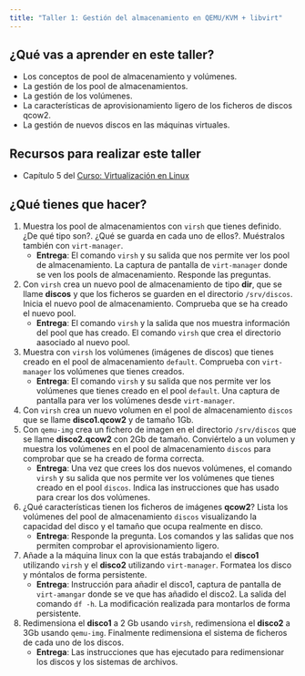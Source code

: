 ```yaml
---
title: "Taller 1: Gestión del almacenamiento en QEMU/KVM + libvirt"
---
```


## ¿Qué vas a aprender en este taller?

* Los conceptos de pool de almacenamiento y volúmenes.
* La gestión de los pool de almacenamientos.
* La gestión de los volúmenes.
* La características de aprovisionamiento ligero de los ficheros de discos qcow2.
* La gestión de nuevos discos en las máquinas virtuales.

## Recursos para realizar este taller

* Capítulo 5 del [Curso: Virtualización en Linux](https://github.com/josedom24/curso_virtualizacion_linux)

## ¿Qué tienes que hacer?

1. Muestra los pool de almacenamientos con `virsh` que tienes definido. ¿De qué tipo son?. ¿Qué se guarda en cada uno de ellos?. Muéstralos también con `virt-manager`.
    * **Entrega**: El comando `virsh` y su salida que nos permite ver los pool de almacenamiento. La captura de pantalla de `virt-manager` donde se ven los pools de almacenamiento. Responde las preguntas.
2. Con `virsh` crea un nuevo pool de almacenamiento de tipo **dir**, que se llame **discos** y que los ficheros se guarden en el directorio `/srv/discos`. Inicia el nuevo pool de almacenamiento. Comprueba que se ha creado el nuevo pool.
    * **Entrega**: El comando `virsh` y la salida que nos muestra información del pool que has creado. El comando `virsh` que crea el directorio aasociado al nuevo pool.
3. Muestra con `virsh` los volúmenes (imágenes de discos) que tienes creado en el pool de almacenamiento `default`. Comprueba con `virt-manager` los volúmenes que tienes creados.
    * **Entrega**: El comando `virsh` y su salida que nos permite ver los volúmenes que tienes creado en el pool `default`. Una captura de pantalla para ver los volúmenes desde `virt-manager`.
4. Con `virsh` crea un nuevo volumen en el pool de almacenamiento `discos` que se llame **disco1.qcow2** y de tamaño 1Gb.
5. Con `qemu-img` crea un fichero de imagen en el directorio `/srv/discos` que se llame **disco2.qcow2** con 2Gb de tamaño. Conviértelo a un volumen y muestra los volúmenes en el pool de almacenamiento `discos` para comprobar que se ha creado de forma correcta.
    * **Entrega**:  Una vez que crees los dos nuevos volúmenes, el comando `virsh` y su salida que nos permite ver los volúmenes que tienes creado en el pool `discos`. Indica las instrucciones que has usado para crear los dos volúmenes.
6. ¿Qué características tienen los ficheros de imágenes **qcow2**? Lista los volúmenes del pool de almacenamiento `discos` visualizando la capacidad del disco y el tamaño que ocupa realmente en disco.
    * **Entrega**: Responde la pregunta. Los comandos y las salidas que nos permiten comprobar el aprovisionamiento ligero.
7. Añade a la máquina linux con la que estás trabajando el **disco1** utilizando `virsh` y el **disco2** utilizando `virt-manager`. Formatea los disco y móntalos de forma persistente.
    * **Entrega**: Instrucción para añadir el disco1, captura de pantalla de `virt-amangar` donde se ve que has añadido el disco2. La salida del comando `df -h`. La modificación realizada para montarlos de forma persistente.
8. Redimensiona el **disco1** a 2 Gb usando `virsh`, redimensiona el **disco2** a 3Gb usando `qemu-img`. Finalmente redimensiona el sistema de ficheros de cada uno de los discos.
    * **Entrega**: Las instrucciones que has ejecutado para redimensionar los discos y los sistemas de archivos.
